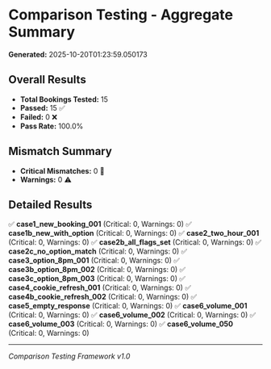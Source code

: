 # Comparison Testing - Aggregate Summary
**Generated:** 2025-10-20T01:23:59.050173

## Overall Results
- **Total Bookings Tested:** 15
- **Passed:** 15 ✅
- **Failed:** 0 ❌
- **Pass Rate:** 100.0%

## Mismatch Summary
- **Critical Mismatches:** 0 🚨
- **Warnings:** 0 ⚠️

## Detailed Results

✅ **case1_new_booking_001** (Critical: 0, Warnings: 0)
✅ **case1b_new_with_option** (Critical: 0, Warnings: 0)
✅ **case2_two_hour_001** (Critical: 0, Warnings: 0)
✅ **case2b_all_flags_set** (Critical: 0, Warnings: 0)
✅ **case2c_no_option_match** (Critical: 0, Warnings: 0)
✅ **case3_option_8pm_001** (Critical: 0, Warnings: 0)
✅ **case3b_option_8pm_002** (Critical: 0, Warnings: 0)
✅ **case3c_option_8pm_003** (Critical: 0, Warnings: 0)
✅ **case4_cookie_refresh_001** (Critical: 0, Warnings: 0)
✅ **case4b_cookie_refresh_002** (Critical: 0, Warnings: 0)
✅ **case5_empty_response** (Critical: 0, Warnings: 0)
✅ **case6_volume_001** (Critical: 0, Warnings: 0)
✅ **case6_volume_002** (Critical: 0, Warnings: 0)
✅ **case6_volume_003** (Critical: 0, Warnings: 0)
✅ **case6_volume_050** (Critical: 0, Warnings: 0)

---
*Comparison Testing Framework v1.0*